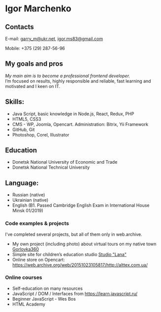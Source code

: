 # Igor Marchenko
## Contacts
E-mail: garry_m@ukr.net, igor.ms83@gmail.com 

Mobile: +375 (29) 287-56-96

## My goals and pros
*My main aim is to become a professional frontend developer.*  
I’m focused on results, highly responsible and reliable, fast learning and motivated and I keen on IT. 

## Skills:
* Java Script, basic knowledge in Node.js, React, Redux, PHP 
* HTML5, CSS3 
* CMS - WP, Joomla, Opencart. Administration: Bitrix, Yii Framework
* GitHub, Git
* Photoshop, Corel, Illustrator

## Education
* Donetsk National University of Economic and Trade
* Donetsk National Technical University 
		
## Language:
* Russian (native)
* Ukrainian (native)
* English (B1. Passed Cambridge English Exam in International House Minsk 01/2019) 

### Code examples & projects 
  I've completed several projects, but all of them only in web.archive. 
* My own project (including photo) about virtual tours on my native town [Gorlovka360](https://web.archive.org/web/20180509161048/http://www.gorlovka360.dn.ua/)
* Simple site for children’s education studio [Studio "Lana"](https://web.archive.org/web/20140516185447/http://lana.dn.ua/)
* Online store on Opencart: <https://web.archive.org/web/20151023105817/http://alttex.com.ua/>
 
### Online courses
* Self-education on many resources
* JavaScript / DOM / Interfaces from https://learn.javascript.ru/
* Beginner JavaScript - Wes Bos
* HTML Academy